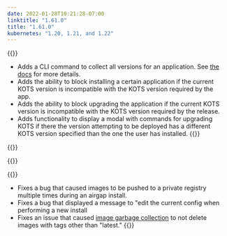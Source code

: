 ```yaml
---
date: 2022-01-28T10:21:28-07:00
linktitle: "1.61.0"
title: "1.61.0"
kubernetes: "1.20, 1.21, and 1.22"
---
```


{{<features>}}
* Adds a CLI command to collect all versions for an application. See [the docs](https://kots.io/kots-cli/get/versions/) for more details.
* Adds the ability to block installing a certain application if the current KOTS version is incompatible with the KOTS version required by the app.
* Adds the ability to block upgrading the application if the current KOTS version is incompatible with the KOTS version required by the release.
* Adds functionality to display a modal with commands for upgrading KOTS if there the version attempting to be deployed has a different KOTS version specified than the one the user has installed.
{{</features>}}

{{<changes>}}

{{</changes>}}

{{<fixes>}}
* Fixes a bug that caused images to be pushed to a private registry multiple times during an airgap install.
* Fixes a bug that displayed a message to "edit the current config when performing a new install
* Fixes an issue that caused [image garbage collection](/kotsadm/registries/kurl-registry/#image-garbage-collection) to not delete images with tags other than "latest."
{{</fixes>}}

